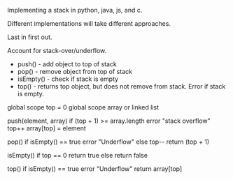 Implementing a stack in python, java, js, and c.

Different implementations will take different approaches. 

Last in first out. 

Account for stack-over/underflow.

- push() - add object to top of stack
- pop() - remove object from top of stack
- isEmpty() - check if stack is empty
- top() - returns top object, but does not remove from stack. Error if stack is empty.

global scope top = 0
global scope array or linked list

push(element, array)
    if (top + 1) >= array.length
        error "stack overflow"
    top++
    array[top] = element

pop()
    if isEmpty() == true
        error "Underflow"
    else
        top--
        return (top + 1)

isEmpty()
    if top == 0
        return true
    else
        return false    

top()
    if isEmpty() == true
        error "Underflow"
    return array[top]
    
